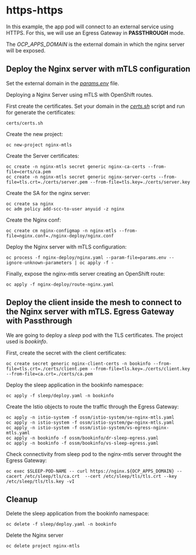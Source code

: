 # https-https

In this example, the app pod will connect to an external service using HTTPS. For this, we will use an Egress Gateway in **PASSTHROUGH** mode.

The _OCP_APPS_DOMAIN_ is the external domain in which the nginx server will be exposed.

## Deploy the Nginx server with mTLS configuration

Set the external domain in the _[params.env](./params.env)_ file.

Deploying a Nginx Server using mTLS with OpenShift routes.

First create the certificates. Set your domain in the _[certs.sh](./certs/certs.sh)_ script and run for generate the certificates:
```
certs/certs.sh
```

Create the new project:
```
oc new-project nginx-mtls
```

Create the Server certificates:
```
oc create -n nginx-mtls secret generic nginx-ca-certs --from-file=certs/ca.pem
oc create -n nginx-mtls secret generic nginx-server-certs --from-file=tls.crt=./certs/server.pem --from-file=tls.key=./certs/server.key
```

Create the SA for the nginx server:
```
oc create sa nginx
oc adm policy add-scc-to-user anyuid -z nginx
```

Create the Nginx conf:
```
oc create cm nginx-configmap -n nginx-mtls --from-file=nginx.conf=./nginx-deploy/nginx.conf
```

Deploy the Nginx server with mTLS configuration:
```
oc process -f nginx-deploy/nginx.yaml --param-file=params.env --ignore-unknown-parameters | oc apply -f -
```

Finally, expose the nginx-mtls server creating an OpenShift route:
```
oc apply -f nginx-deploy/route-nginx.yaml
```

## Deploy the client inside the mesh to connect to the Nginx server with mTLS. Egress Gateway with Passthrough

We are going to deploy a _sleep_ pod with the TLS certificates. The project used is _bookinfo_.

First, create the secret with the client certificates:
```
oc create secret generic nginx-client-certs -n bookinfo --from-file=tls.crt=./certs/client.pem --from-file=tls.key=./certs/client.key --from-file=ca.crt=./certs/ca.pem
```

Deploy the sleep application in the bookinfo namespace:
```
oc apply -f sleep/deploy.yaml -n bookinfo
```

Create the Istio objects to route the traffic through the Egress Gateway:
```
oc apply -n istio-system -f ossm/istio-system/se-nginx-mtls.yaml
oc apply -n istio-system -f ossm/istio-system/gw-nginx-mtls.yaml
oc apply -n istio-system -f ossm/istio-system/vs-egress-nginx-mtls.yaml
oc apply -n bookinfo -f ossm/bookinfo/dr-sleep-egress.yaml
oc apply -n bookinfo -f ossm/bookinfo/vs-sleep-egress.yaml
```

Check connectivity from sleep pod to the nginx-mtls server throught the Egress Gateway:
```
oc exec $SLEEP-POD-NAME -- curl https://nginx.${OCP_APPS_DOMAIN} --cacert /etc/sleep/tls/ca.crt  --cert /etc/sleep/tls/tls.crt --key /etc/sleep/tls/tls.key -vI
```

## Cleanup

Delete the sleep application from the bookinfo namespace:
```
oc delete -f sleep/deploy.yaml -n bookinfo
```

Delete the Nginx server
```
oc delete project nginx-mtls
```